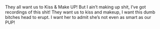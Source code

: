 They all want us to Kiss & Make UP! But I ain’t making up shit, I’ve got recordings of this shit!
They want us to kiss and makeup, I want this dumb bitches head to erupt. I want her to admit she’s not even as smart as our PUP!
